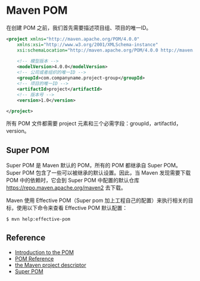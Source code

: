 # Maven POM

在创建 POM 之前，我们首先需要描述项目组、项目的唯一ID。

```xml
<project xmlns="http://maven.apache.org/POM/4.0.0"
	xmlns:xsi="http://www.w3.org/2001/XMLSchema-instance"
    xsi:schemaLocation="http://maven.apache.org/POM/4.0.0 http://maven.apache.org/maven-v4_0_0.xsd">
    
    <!-- 模型版本 -->
    <modelVersion>4.0.0</modelVersion>
    <!-- 公司或者组织的唯一ID -->
    <groupId>com.companyname.project-group</groupId>
    <!-- 项目的唯一ID -->
    <artifactId>project</artifactId>
    <!-- 版本号 -->
    <version>1.0</version>
    
</project>
```

所有 POM 文件都需要 project 元素和三个必需字段：groupId，artifactId，version。

## Super POM

Super POM 是 Maven 默认的 POM，所有的 POM 都继承自 Super POM。Super POM 包含了一些可以被继承的默认设置。因此，当 Maven 发现需要下载 POM 中的依赖时，它会到 Super POM 中配置的默认仓库 https://repo.maven.apache.org/maven2 去下载。

Maven 使用 Effective POM（Super pom 加上工程自己的配置）来执行相关的目标，使用以下命令来查看 Effective POM 默认配置：

```sh
$ mvn help:effective-pom
```

## Reference

- [Introduction to the POM](https://maven.apache.org/guides/introduction/introduction-to-the-pom.html)
- [POM Reference](https://maven.apache.org/pom.html)
- [the Maven project descriptor](https://maven.apache.org/ref/3.5.4/maven-model/maven.html)
- [Super POM](https://maven.apache.org/ref/3.5.4/maven-model-builder/super-pom.html)

